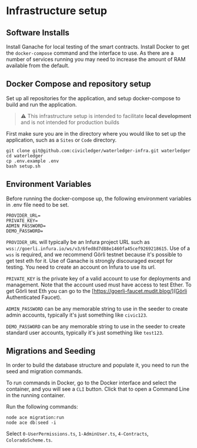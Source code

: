 # Infrastructure setup

## Software Installs

Install Ganache for local testing of the smart contracts. Install Docker to get the `docker-compose` command and the interface to use. As there are a number of services running you may need to increase the amount of RAM available from the default.

## Docker Compose and repository setup

Set up all repositories for the application, and setup docker-compose to build and run the application.

> :warning: This infrastructure setup is intended to facilitate **local development** and is not intended for production builds

First make sure you are in the directory where you would like to set up the application, such as a `Sites` or `Code` directory.

```
git clone git@github.com:civicledger/waterledger-infra.git waterledger
cd waterledger
cp .env.example .env
bash setup.sh
```

## Environment Variables

Before running the docker-compose up, the following environment variables in .env file need to be set.

```
PROVIDER_URL=
PRIVATE_KEY=
ADMIN_PASSWORD=
DEMO_PASSWORD=
```

`PROVIDER_URL` will typically be an Infura project URL such as `wss://goerli.infura.io/ws/v3/6fed8d7d88e1460fa45cef9269218615`. Use of a `wss` is required, and we recommend Görli testnet because it's possible to get test eth for it. Use of Ganache is strongly discouraged except for testing. You need to create an account on Infura to use its url.

`PRIVATE_KEY` is the private key of a valid account to use for deployments and management. Note that the account used must have access to test Ether. To get Görli test Eth you can go to the [https://goerli-faucet.mudit.blog/](Görli Authenticated Faucet).

`ADMIN_PASSWORD` can be any memorable string to use in the seeder to create admin accounts, typically it's just something like `civic123`.

`DEMO_PASSWORD` can be any memorable string to use in the seeder to create standard user accounts, typically it's just something like `test123`.

## Migrations and Seeding

In order to build the database structure and populate it, you need to run the seed and migration commands.

To run commands in Docker, go to the Docker interface and select the container, and you will see a `CLI` button. Click that to open a Command Line in the running container.

Run the following commands:

```
node ace migration:run
node ace db:seed -i
```

Select `0-UserPermissions.ts`, `1-AdminUser.ts`, `4-Contracts`, `ColoradoScheme.ts`.
